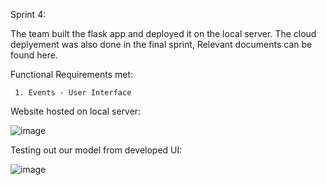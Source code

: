 Sprint 4: 

The team built the flask app and deployed it on the local server. The cloud deplyement was also done in the final sprint, Relevant documents can be found here. 

Functional Requirements met: 

     1. Events - User Interface

Website hosted on local server: 

![image](https://user-images.githubusercontent.com/64303145/202484325-16022978-f97b-4fc2-9aa8-3c35ea2ae523.png)


Testing out our model from developed UI:

![image](https://user-images.githubusercontent.com/64303145/202485861-849dafe4-ca13-46c8-af61-9c0640da57c5.png)
